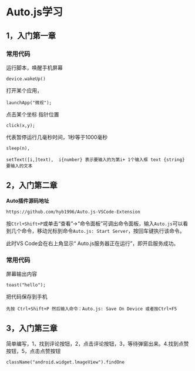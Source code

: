# Auto.js学习

## 1，入门第一章

###  常用代码

运行脚本，唤醒手机屏幕

```
device.wakeUp()
```

打开某个应用，

```
launchApp("微视");
```

点击某个坐标 指针位置

```
click(x,y);
```

代表暂停运行几毫秒时间，1秒等于1000毫秒

```
sleep(n),
```

```
setText([i,]text),  i{number} 表示要输入的为第i+ 1个输入框 text {string} 要输入的文本
```
## 2，入门第二章

**Auto插件源码地址**

```
https://github.com/hyb1996/Auto.js-VSCode-Extension
```

按`Ctrl+Shift+P`或单击“查看”->“命令面板”可调出命令面板，输入`Auto.js`可以看到几个命令，移动光标到命令`Auto.js: Start Server`，按回车键执行该命令。

此时VS Code会在右上角显示“ Auto.js服务器正在运行”，即开启服务成功。	

### 常用代码

屏幕输出内容

```
toast("hello");
```

把代码保存到手机

```
先按 Ctrl+Shift+P 然后输入命令：Auto.js: Save On Device 或者按Ctrl+F5
```

## 3，入门第三章

简单编写，1，找到评论按钮，2，点击评论按钮，3，等待弹窗出来。4.找到点赞按钮，5，点击点赞按钮

```
className("android.widget.lmageView").findOne
```


